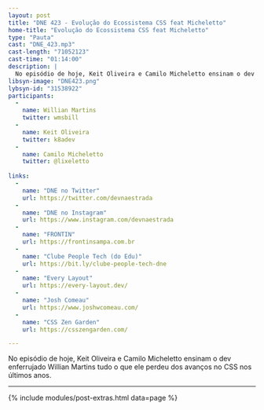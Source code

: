 ```yaml
---
layout: post
title: "DNE 423 - Evolução do Ecossistema CSS feat Micheletto"
home-title: "Evolução do Ecossistema CSS feat Micheletto"
type: "Pauta"
cast: "DNE_423.mp3"
cast-length: "71052123"
cast-time: "01:14:00"
description: |
  No episódio de hoje, Keit Oliveira e Camilo Micheletto ensinam o dev enferrujado Willian Martins tudo o que ele perdeu dos avanços no CSS nos últimos anos.
libsyn-image: "DNE423.png"
lybsyn-id: "31538922"
participants:
  -
    name: Willian Martins
    twitter: wmsbill
  -
    name: Keit Oliveira
    twitter: k8adev
  -
    name: Camilo Micheletto
    twitter: @lixeletto
    
links:
  -
    name: "DNE no Twitter"
    url: https://twitter.com/devnaestrada
  -
    name: "DNE no Instagram"
    url: https://www.instagram.com/devnaestrada
  -
    name: "FRONTIN"
    url: https://frontinsampa.com.br
  -
    name: "Clube People Tech (do Edu)"
    url: https://bit.ly/clube-people-tech-dne
  -
    name: "Every Layout"
    url: https://every-layout.dev/
  -
    name: "Josh Comeau"
    url: https://www.joshwcomeau.com/
  -
    name: "CSS Zen Garden"
    url: https://csszengarden.com/

---
```


No episódio de hoje, Keit Oliveira e Camilo Micheletto ensinam o dev enferrujado Willian Martins tudo o que ele perdeu dos avanços no CSS nos últimos anos.

---

{% include modules/post-extras.html data=page %}
